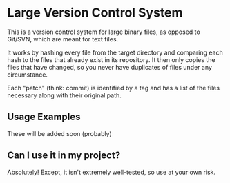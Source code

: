 # Large Version Control System
This is a version control system for large binary files, as opposed to Git/SVN,
which are meant for text files.

It works by hashing every file from the target directory and comparing each hash to the
files that already exist in its repository. It then only copies the files that have changed,
so you never have duplicates of files under any circumstance.

Each "patch" (think: commit) is identified by a tag and has a list of the files necessary
along with their original path.

## Usage Examples
These will be added soon (probably)

## Can I use it in my project?
Absolutely! Except, it isn't extremely well-tested, so use at your own risk.